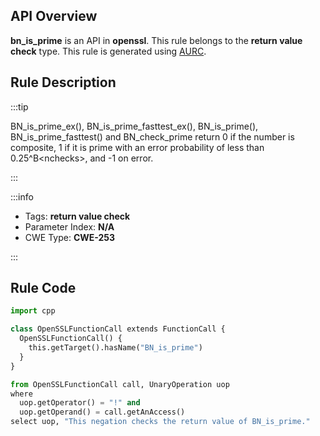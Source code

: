 ---
---


## API Overview
**bn_is_prime** is an API in **openssl**. This rule belongs to the **return value check** type. This rule is generated using [AURC](../../tools/AURC).
## Rule Description

:::tip

BN_is_prime_ex(), BN_is_prime_fasttest_ex(), BN_is_prime(), BN_is_prime_fasttest() and BN_check_prime return 0 if the number is composite, 1 if it is prime with an error probability of less than 0.25^B\<nchecks\>, and -1 on error.

:::

:::info

- Tags: **return value check**
- Parameter Index: **N/A**
- CWE Type: **CWE-253**

:::

## Rule Code
```python
import cpp

class OpenSSLFunctionCall extends FunctionCall {
  OpenSSLFunctionCall() {
    this.getTarget().hasName("BN_is_prime")
  }
}

from OpenSSLFunctionCall call, UnaryOperation uop
where
  uop.getOperator() = "!" and
  uop.getOperand() = call.getAnAccess()
select uop, "This negation checks the return value of BN_is_prime."
```